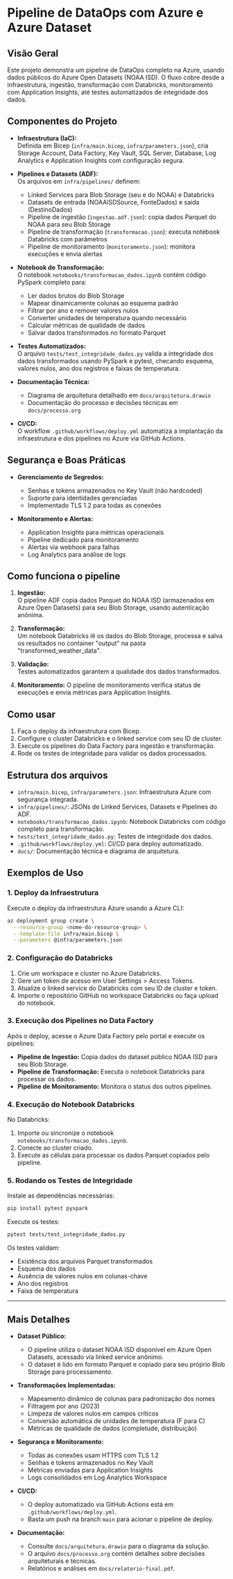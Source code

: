 # Pipeline de DataOps com Azure e Azure Dataset

## Visão Geral

Este projeto demonstra um pipeline de DataOps completo na Azure, usando dados públicos do Azure Open Datasets (NOAA ISD). O fluxo cobre desde a infraestrutura, ingestão, transformação com Databricks, monitoramento com Application Insights, até testes automatizados de integridade dos dados.

## Componentes do Projeto

- **Infraestrutura (IaC):**  
  Definida em Bicep (`infra/main.bicep`, `infra/parameters.json`), cria Storage Account, Data Factory, Key Vault, SQL Server, Database, Log Analytics e Application Insights com configuração segura.

- **Pipelines e Datasets (ADF):**  
  Os arquivos em `infra/pipelines/` definem:
  - Linked Services para Blob Storage (seu e do NOAA) e Databricks
  - Datasets de entrada (NOAAISDSource, FonteDados) e saída (DestinoDados)
  - Pipeline de ingestão (`ingestao.adf.json`): copia dados Parquet do NOAA para seu Blob Storage
  - Pipeline de transformação (`transformacao.json`): executa notebook Databricks com parâmetros
  - Pipeline de monitoramento (`monitoramento.json`): monitora execuções e envia alertas

- **Notebook de Transformação:**  
  O notebook `notebooks/transformacao_dados.ipynb` contém código PySpark completo para:
  - Ler dados brutos do Blob Storage
  - Mapear dinamicamente colunas ao esquema padrão
  - Filtrar por ano e remover valores nulos
  - Converter unidades de temperatura quando necessário
  - Calcular métricas de qualidade de dados
  - Salvar dados transformados no formato Parquet

- **Testes Automatizados:**  
  O arquivo `tests/test_integridade_dados.py` valida a integridade dos dados transformados usando PySpark e pytest, checando esquema, valores nulos, ano dos registros e faixas de temperatura.

- **Documentação Técnica:**
  - Diagrama de arquitetura detalhado em `docs/arquitetura.drawio`
  - Documentação do processo e decisões técnicas em `docs/processo.org`

- **CI/CD:**  
  O workflow `.github/workflows/deploy.yml` automatiza a implantação da infraestrutura e dos pipelines no Azure via GitHub Actions.

## Segurança e Boas Práticas

- **Gerenciamento de Segredos:**
  - Senhas e tokens armazenados no Key Vault (não hardcoded)
  - Suporte para identidades gerenciadas
  - Implementado TLS 1.2 para todas as conexões
  
- **Monitoramento e Alertas:**
  - Application Insights para métricas operacionais
  - Pipeline dedicado para monitoramento
  - Alertas via webhook para falhas
  - Log Analytics para análise de logs

## Como funciona o pipeline

1. **Ingestão:**  
   O pipeline ADF copia dados Parquet do NOAA ISD (armazenados em Azure Open Datasets) para seu Blob Storage, usando autenticação anônima.

2. **Transformação:**  
   Um notebook Databricks lê os dados do Blob Storage, processa e salva os resultados no container "output" na pasta "transformed_weather_data".

3. **Validação:**  
   Testes automatizados garantem a qualidade dos dados transformados.
   
4. **Monitoramento:**
   O pipeline de monitoramento verifica status de execuções e envia métricas para Application Insights.

## Como usar

1. Faça o deploy da infraestrutura com Bicep.
2. Configure o cluster Databricks e o linked service com seu ID de cluster.
3. Execute os pipelines do Data Factory para ingestão e transformação.
4. Rode os testes de integridade para validar os dados processados.

## Estrutura dos arquivos

- `infra/main.bicep`, `infra/parameters.json`: Infraestrutura Azure com segurança integrada.
- `infra/pipelines/`: JSONs de Linked Services, Datasets e Pipelines do ADF.
- `notebooks/transformacao_dados.ipynb`: Notebook Databricks com código completo para transformação.
- `tests/test_integridade_dados.py`: Testes de integridade dos dados.
- `.github/workflows/deploy.yml`: CI/CD para deploy automatizado.
- `docs/`: Documentação técnica e diagrama de arquitetura.

## Exemplos de Uso

### 1. Deploy da Infraestrutura

Execute o deploy da infraestrutura Azure usando a Azure CLI:

```bash
az deployment group create \
  --resource-group <nome-do-resource-group> \
  --template-file infra/main.bicep \
  --parameters @infra/parameters.json
```

### 2. Configuração do Databricks

1. Crie um workspace e cluster no Azure Databricks.
2. Gere um token de acesso em User Settings > Access Tokens.
3. Atualize o linked service do Databricks com seu ID de cluster e token.
4. Importe o repositório GitHub no workspace Databricks ou faça upload do notebook.

### 3. Execução dos Pipelines no Data Factory

Após o deploy, acesse o Azure Data Factory pelo portal e execute os pipelines:
- **Pipeline de Ingestão:** Copia dados do dataset público NOAA ISD para seu Blob Storage.
- **Pipeline de Transformação:** Executa o notebook Databricks para processar os dados.
- **Pipeline de Monitoramento:** Monitora o status dos outros pipelines.

### 4. Execução do Notebook Databricks

No Databricks:
1. Importe ou sincronize o notebook `notebooks/transformacao_dados.ipynb`.
2. Conecte ao cluster criado.
3. Execute as células para processar os dados Parquet copiados pelo pipeline.

### 5. Rodando os Testes de Integridade

Instale as dependências necessárias:
```bash
pip install pytest pyspark
```

Execute os testes:
```bash
pytest tests/test_integridade_dados.py
```

Os testes validam:
- Existência dos arquivos Parquet transformados
- Esquema dos dados
- Ausência de valores nulos em colunas-chave
- Ano dos registros
- Faixa de temperatura

---

## Mais Detalhes

- **Dataset Público:**
  - O pipeline utiliza o dataset NOAA ISD disponível em Azure Open Datasets, acessado via linked service anônimo.
  - O dataset é lido em formato Parquet e copiado para seu próprio Blob Storage para processamento.

- **Transformações Implementadas:**
  - Mapeamento dinâmico de colunas para padronização dos nomes
  - Filtragem por ano (2023)
  - Limpeza de valores nulos em campos críticos
  - Conversão automática de unidades de temperatura (F para C)
  - Métricas de qualidade de dados (completude, distribuição)

- **Segurança e Monitoramento:**
  - Todas as conexões usam HTTPS com TLS 1.2
  - Senhas e tokens armazenados no Key Vault
  - Métricas enviadas para Application Insights
  - Logs consolidados em Log Analytics Workspace

- **CI/CD:**
  - O deploy automatizado via GitHub Actions está em `.github/workflows/deploy.yml`.
  - Basta um push na branch `main` para acionar o pipeline de deploy.

- **Documentação:**
  - Consulte `docs/arquitetura.drawio` para o diagrama da solução.
  - O arquivo `docs/processo.org` contém detalhes sobre decisões arquiteturais e técnicas.
  - Relatórios e análises em `docs/relatorio-final.pdf`.